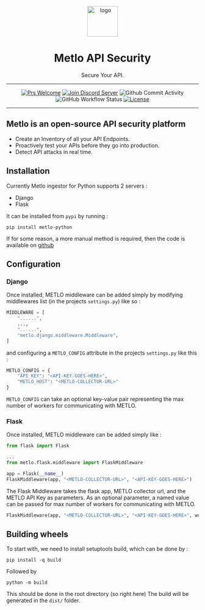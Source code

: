 <p align="center">
  <picture>
    <source media="(prefers-color-scheme: dark)" srcset="https://storage.googleapis.com/metlo-security-public-images/metlo_logo_horiz_negative%404x.png" height="80">
    <img alt="logo" src="https://storage.googleapis.com/metlo-security-public-images/metlo_logo_horiz%404x.png" height="80">
  </picture>
  <h1 align="center">Metlo API Security</h1>
  <p align="center">Secure Your API.</p>
</p>

---
<div align="center">

[![Prs Welcome](https://img.shields.io/badge/PRs-welcome-brightgreen.svg?style=shields)](http://makeapullrequest.com)
[![Join Discord Server](https://img.shields.io/badge/discord%20community-join-blue)](https://discord.gg/4xhumff9BX)
![Github Commit Activity](https://img.shields.io/github/commit-activity/m/metlo-labs/metlo)
![GitHub Workflow Status](https://img.shields.io/github/workflow/status/metlo-labs/metlo/build)
[![License](https://img.shields.io/badge/license-MIT-brightgreen)](/LICENSE)

</div>

---

## Metlo is an open-source API security platform

* Create an Inventory of all your API Endpoints.
* Proactively test your APIs before they go into production.
* Detect API attacks in real time.

## Installation

Currently Metlo ingestor for Python supports 2 servers :

- Django
- Flask

It can be installed from `pypi` by running :

```shell
pip install metlo-python
```

If for some reason, a more manual method is required, then the code is available
on [github](https://github.com/metlo-labs/metlo/tree/develop/ingestors/python)

## Configuration

### Django

Once installed, METLO middleware can be added simply by modifying middlewares list (in the projects `settings.py`) like
so :

```python
MIDDLEWARE = [
    "......",
    ...,
    "......",
    "metlo.django.middleware.Middleware",
] 
```

and configuring a `METLO_CONFIG` attribute in the projects `settings.py` like this :

```python
METLO_CONFIG = {
    "API_KEY": "<API-KEY-GOES-HERE>",
    "METLO_HOST": "<METLO-COLLECTOR-URL>"
}
```

`METLO_CONFIG` can take an optional key-value pair representing the max number of workers for communicating with METLO.

### Flask

Once installed, METLO middleware can be added simply like :

```python
from flask import Flask

...
from metlo.flask.middleware import FlaskMiddleware

app = Flask(__name__)
FlaskMiddleware(app, "<METLO-COLLECTOR-URL>", "<API-KEY-GOES-HERE>")
```

The Flask Middleware takes the flask app, METLO collector url, and the METLO API Key as parameters. As an optional
parameter, a named value can be passed for max number of workers for communicating with METLO.

```python
FlaskMiddleware(app, "<METLO-COLLECTOR-URL>", "<API-KEY-GOES-HERE>", workers="<WORKER-COUNT>")
```

## Building wheels

To start with, we need to install setuptools build, which can be done by :

```shell
pip install -q build
```

Followed by

```shell
python -m build
```

This should be done in the root directory (so right here)
The build will be generated in the `dist/` folder.